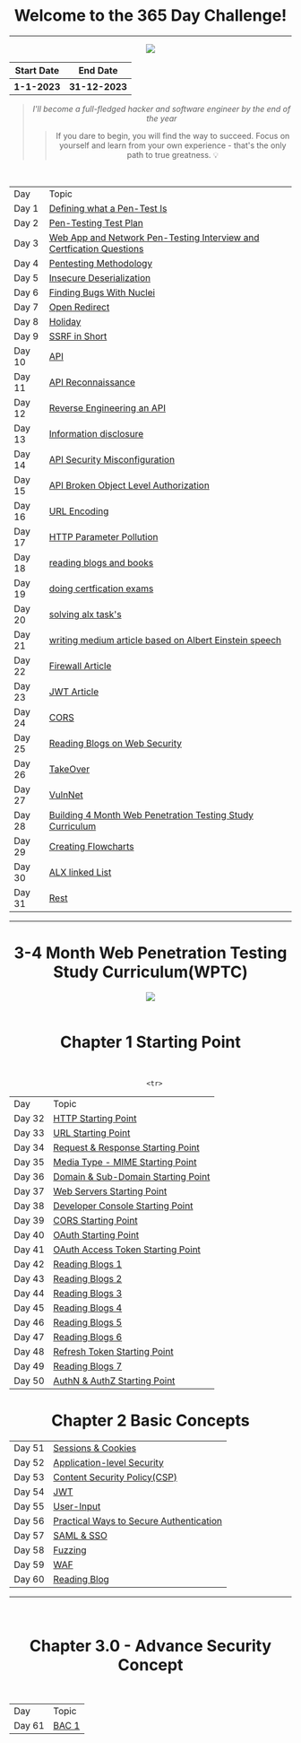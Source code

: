 <h1 align="center">Welcome to the 365 Day Challenge!</h1>
<hr>
<div align="center"><img src="https://user-images.githubusercontent.com/108541991/215359944-65f0da46-30ba-4d1a-9be0-4e87d8d79214.png"</div>
<div align="center">
<table>
 <tr>
    <th>Start Date</th>
    <th>End Date</th>
 </tr>
 <tr>
   <th>1-1-2023</th>
   <th>31-12-2023</th>
 </tr>
</table>
</div>


> *I'll become a full-fledged hacker and software engineer by the end of the year*
>> If you dare to begin, you will find the way to succeed. Focus on yourself and learn from your own experience - that's the only path to true greatness. :bulb:

<div align="center"> <br>
<table>
 <tr>
  <td>Day</td>
  <td>Topic</td>
 </tr>
 <tr>
  <td>Day 1 </td>
  <td><a href="https://github.com/mrnazu/Learn-365-Days/blob/main/Days/day1.md">Defining what a Pen-Test Is</a></td>
 </tr>
  <tr>
  <td>Day 2 </td>
  <td><a href="https://github.com/mrnazu/Learn-365-Days/blob/main/Days/day2.md">Pen-Testing Test Plan</a></td>
 </tr>
 <td>Day 3 </td>
  <td><a href="https://github.com/mrnazu/Learn-365-Days/blob/main/Days/day3.md">Web App and Network Pen-Testing Interview and Certfication Questions</a></td>
 </tr>
  <tr>
  <td>Day 4 </td>
  <td><a href="https://github.com/mrnazu/Learn-365-Days/blob/main/Days/day4.md">Pentesting Methodology</a></td>
 </tr>
 <tr>
  <td>Day 5 </td>
  <td><a href="https://github.com/mrnazu/Learn-365-Days/blob/main/Days/day5.md">Insecure Deserialization</a></td>
 </tr>
 <tr>
  <td>Day 6 </td>
  <td><a href="https://github.com/mrnazu/Learn-365-Days/blob/main/Days/day6.md">Finding Bugs With Nuclei</a></td>
 </tr>
  <tr>
  <td>Day 7 </td>
  <td><a href="https://github.com/mrnazu/Learn-365-Days/blob/main/Days/day7.md">Open Redirect</a></td>
 </tr>
  <tr>
  <td>Day 8 </td>
  <td><a href="https://github.com/mrnazu/Learn-365-Days/blob/main/Days/day8.md">Holiday</a></td>
 </tr>
  <tr>
  <td>Day 9 </td>
  <td><a href="https://github.com/mrnazu/Learn-365-Days/blob/main/Days/day9.md">SSRF in Short</a></td>
 </tr>
   <tr>
  <td>Day 10 </td>
  <td><a href="https://github.com/mrnazu/Learn-365-Days/blob/main/Days/day10.md">API</a></td>
 </tr>
    <tr>
  <td>Day 11 </td>
  <td><a href="https://github.com/mrnazu/Learn-365-Days/blob/main/Days/day11.md">API Reconnaissance</a></td>
 </tr>
    <tr>
  <td>Day 12 </td>
  <td><a href="https://github.com/mrnazu/Learn-365-Days/blob/main/Days/day12.md">Reverse Engineering an API</a></td>
 </tr>
   <tr>
  <td>Day 13 </td>
  <td><a href="https://github.com/mrnazu/Learn-365-Days/blob/main/Days/day13.md">Information disclosure</a></td>
 </tr>
   <tr>
  <td>Day 14 </td>
  <td><a href="https://github.com/mrnazu/Learn-365-Days/blob/main/Days/day14.md">API Security Misconfiguration</a></td>
 </tr>
    <tr>
  <td>Day 15 </td>
  <td><a href="https://github.com/mrnazu/Learn-365-Days/blob/main/Days/day15.md">API Broken Object Level Authorization</a></td>
 </tr>
   <tr>
  <td>Day 16 </td>
  <td><a href="https://github.com/mrnazu/Learn-365-Days/blob/main/Days/day16.md">URL Encoding</a></td>
 </tr>
    <tr>
  <td>Day 17 </td>
  <td><a href="https://github.com/mrnazu/Learn-365-Days/blob/main/Days/day17.md">HTTP Parameter Pollution</a></td>
 </tr>
     <tr>
  <td>Day 18 </td>
  <td><a href="https://github.com/mrnazu/Learn-365-Days/blob/main/Days/day18.md">reading blogs and books</a></td>
 </tr>
      <tr>
  <td>Day 19 </td>
  <td><a href="https://github.com/mrnazu/Learn-365-Days/blob/main/Days/day19.md">doing certfication exams</a></td>
 </tr>
       <tr>
  <td>Day 20 </td>
  <td><a href="https://github.com/mrnazu/Learn-365-Days/blob/main/Days/day20.md">solving alx task's</a></td>
 </tr>
   <tr>
  <td>Day 21 </td>
  <td><a href="https://github.com/mrnazu/Learn-365-Days/blob/main/Days/day21.md">writing medium article based on Albert Einstein speech</a></td>
 </tr>
    <tr>
  <td>Day 22 </td>
  <td><a href="https://github.com/mrnazu/Learn-365-Days/blob/main/Days/day22.md">Firewall Article</a></td>
 </tr>
     <tr>
  <td>Day 23 </td>
  <td><a href="https://github.com/mrnazu/Learn-365-Days/blob/main/Days/day23.md">JWT Article</a></td>
 </tr>
      <tr>
  <td>Day 24 </td>
  <td><a href="https://github.com/mrnazu/Learn-365-Days/blob/main/Days/day24.md">CORS</a></td>
 </tr>
       <tr>
  <td>Day 25 </td>
  <td><a href="https://github.com/mrnazu/Learn-365-Days/blob/main/Days/day25.md">Reading Blogs on Web Security</a></td>
 </tr>
        <tr>
  <td>Day 26 </td>
  <td><a href="https://github.com/mrnazu/Learn-365-Days/blob/main/Days/day26.md">TakeOver</a></td>
 </tr>
        <tr>
  <td>Day 27 </td>
  <td><a href="https://github.com/mrnazu/Learn-365-Days/blob/main/Days/day27.md">VulnNet</a></td>
 </tr>
         <tr>
  <td>Day 28 </td>
  <td><a href="https://github.com/mrnazu/Learn-365-Days/blob/main/Days/day28.md">Building 4 Month Web Penetration Testing Study Curriculum</a></td>
 </tr>
         <tr>
  <td>Day 29 </td>
  <td><a href="https://github.com/mrnazu/Learn-365-Days/blob/main/Days/day29.md">Creating Flowcharts</a></td>
 </tr>
          <tr>
  <td>Day 30 </td>
  <td><a href="https://github.com/mrnazu/Learn-365-Days/blob/main/Days/day30.md">ALX linked List</a></td>
 </tr>
          <tr>
  <td>Day 31 </td>
  <td><a href="https://github.com/mrnazu/Learn-365-Days/blob/main/Days/day31.md">Rest</a></td>
 </tr>
</table> </div>














<hr>
<div align="center">
<h1> 3-4 Month Web Penetration Testing Study Curriculum(WPTC)</h1>
<img src="https://user-images.githubusercontent.com/108541991/215381087-531b240d-59c4-43fb-b2dd-9094501f6469.png"</div>

<div align="center"> <br>
<h1>Chapter 1 Starting Point</h1>
<br>
<table>
<tr>
<td>Day</td>
<td>Topic</td>
</tr>
 <tr>
  <td>Day 32 </td>
  <td><a href="https://github.com/mrnazu/Learn-365-Days/blob/main/Days/HTTP%20Starting%20Point/day32.md">HTTP Starting Point</a></td>
 </tr>
  <tr>
  <td>Day 33 </td>
  <td><a href="https://github.com/mrnazu/Learn-365-Days/blob/main/Days/URL%20Starting%20Point/day33.md">URL Starting Point</a></td>
 </tr>
   <tr>
  <td>Day 34 </td>
  <td><a href="https://github.com/mrnazu/Learn-365-Days/blob/main/Days/Request%20%26%20Response%20Starting%20Point/day34.md">Request & Response Starting Point</a></td>
 </tr>
   <tr>
  <td>Day 35 </td>
  <td><a href="https://github.com/mrnazu/Learn-365-Days/blob/main/Days/Media%20Type%20/day35.md">Media Type - MIME Starting Point</a></td>
 </tr>
    <tr>
  <td>Day 36 </td>
  <td><a href="https://github.com/mrnazu/Learn-365-Days/blob/main/Days/Domain%20%26%20Sub-Domain/day36.md">Domain & Sub-Domain Starting Point</a></td>
 </tr>
  <tr>
  <td>Day 37 </td>
  <td><a href="https://github.com/mrnazu/Learn-365-Days/blob/main/Days/Web%20Servers/day37.md">Web Servers Starting Point</a></td>
 </tr>
   <tr>
  <td>Day 38 </td>
  <td><a href="https://github.com/mrnazu/Learn-365-Days/blob/main/Days/DevConsole/day38.md">Developer Console Starting Point</a></td>
 </tr>
    <tr>
  <td>Day 39 </td>
  <td><a href="https://github.com/mrnazu/Learn-365-Days/blob/main/Days/CORS/day39.md">CORS Starting Point</a></td>
 </tr>
   <tr>
  <td>Day 40 </td>
  <td><a href="https://github.com/mrnazu/Learn-365-Days/blob/main/Days/day40.md">OAuth Starting Point</a></td>
 </tr>
   <tr>
  <td>Day 41 </td>
  <td><a href="https://github.com/mrnazu/Learn-365-Days/blob/main/Days/day41.md">OAuth Access Token Starting Point</a></td>
 </tr>
    <tr>
  <td>Day 42 </td>
  <td><a href="https://github.com/mrnazu/Learn-365-Days/blob/main/Days/day42.md">Reading Blogs 1</a></td>
 </tr>
    <tr>
  <td>Day 43 </td>
  <td><a href="https://github.com/mrnazu/Learn-365-Days/blob/main/Days/day43.md">Reading Blogs 2</a></td>
 </tr>
     <tr>
  <td>Day 44 </td>
  <td><a href="https://github.com/mrnazu/Learn-365-Days/blob/main/Days/day44.md">Reading Blogs 3</a></td>
 </tr>
     <tr>
  <td>Day 45 </td>
  <td><a href="https://github.com/mrnazu/Learn-365-Days/blob/main/Days/day45.md">Reading Blogs 4</a></td>
 </tr>
      <tr>
  <td>Day 46 </td>
  <td><a href="https://github.com/mrnazu/Learn-365-Days/blob/main/Days/day46.md">Reading Blogs 5</a></td>
 </tr>
     <tr>
  <td>Day 47 </td>
  <td><a href="https://github.com/mrnazu/Learn-365-Days/blob/main/Days/day47.md">Reading Blogs 6</a></td>
 </tr>
 
      <tr>
  <td>Day 48 </td>
  <td><a href="https://github.com/mrnazu/Learn-365-Days/blob/main/Days/Refresh%20Token/day48.md">Refresh Token Starting Point</a></td>
 </tr>
    <tr>
  <td>Day 49 </td>
  <td><a href="https://github.com/mrnazu/Learn-365-Days/blob/main/Days/day49.md">Reading Blogs 7</a></td>
 </tr>
  <tr>
  <td>Day 50 </td>
  <td><a href="https://github.com/mrnazu/Learn-365-Days/blob/main/Days/day50.md">AuthN & AuthZ Starting Point</a></td>
 </tr>
 </table> </div>
 


<div align="center">
<h1>Chapter 2 Basic Concepts</h1>
<table>
<tr>
<td>Day 51 </td>
<td><a href="https://github.com/mrnazu/Learn-365-Days/blob/main/Days/day51.md">Sessions & Cookies</a></td>
</tr>
<tr>
<td>Day 52 </td>
<td><a href="https://github.com/mrnazu/Learn-365-Days/blob/main/Days/Application-level%20Security/day52.md">Application-level Security</a></td>
</tr>
<tr>
<td>Day 53 </td>
<td><a href="https://github.com/mrnazu/Learn-365-Days/blob/main/Days/day53.md">Content Security Policy(CSP)</a></td>
</tr>
<tr>
<td>Day 54 </td>
<td><a href="https://github.com/mrnazu/Learn-365-Days/blob/main/Days/day54.md">JWT</a></td>
</tr>
<tr>
<td>Day 55 </td>
<td><a href="https://github.com/mrnazu/Learn-365-Days/blob/main/Days/day55.md">User-Input</a></td>
</tr>
<tr>
<td>Day 56 </td>
<td><a href="https://github.com/mrnazu/Learn-365-Days/blob/main/Days/day56.md">Practical Ways to Secure Authentication</a></td>
</tr>
<tr>
<td>Day 57 </td>
<td><a href="https://github.com/mrnazu/Learn-365-Days/blob/main/Days/SAML%20%26%20SSO/day57.md">SAML & SSO</a></td>
</tr>
<tr>
<td>Day 58 </td>
<td><a href="https://github.com/mrnazu/Learn-365-Days/blob/main/Days/day58.md">Fuzzing</a></td>
</tr>
<tr>
<td>Day 59 </td>
<td><a href="https://github.com/mrnazu/Learn-365-Days/blob/main/Days/day59.md">WAF</a></td>
</tr>
<tr>
<td>Day 60 </td>
<td><a href="https://github.com/mrnazu/Learn-365-Days/blob/main/Days/day60.md">Reading Blog</a></td>
</tr>
</table> 
</div>





<hr>
<div align="center">
<div align="center"> <br>
<h1>Chapter 3.0 - Advance Security Concept</h1>
<br>
<table>
<tr>
<td>Day</td>
<td>Topic</td>
</tr>
<tr>
<td>Day 61 </td>
<td><a href="https://github.com/mrnazu/Learn-365-Days/blob/main/Days/BAC/day61.md">BAC 1</a></td>
</tr>
</table> 
</div>
